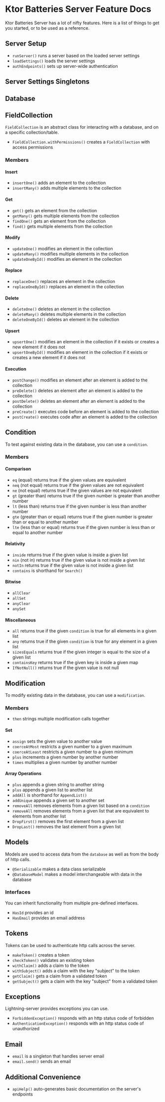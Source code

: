 # Ktor Batteries Server Feature Docs

Ktor Batteries Server has a lot of nifty features. Here is a list of things to get you started, or to be used as a
reference.

## Server Setup

- `runServer()` runs a server based on the loaded server settings
- `loadSettings()` loads the server settings
- `authEndpoints()` sets up server-wide authentication

## Server Settings Singletons

## Database

## FieldCollection

`FieldCollection` is an abstract class for interacting with a database, and on a specific collection/table.

- `FieldCollection.withPermissions()` creates a `FieldCollection` with access permissions

### Members

#### Insert

- `insertOne()` adds an element to the collection
- `insertMany()` adds multiple elements to the collection

#### Get

- `get()` gets an element from the collection
- `getMany()` gets multiple elements from the collection
- `findOne()` gets an element from the collection
- `find()` gets multiple elements from the collection

#### Modify

- `updateOne()` modifies an element in the collection
- `updateMany()` modifies multiple elements in the collection
- `updateOneById()` modifies an element in the collection

#### Replace

- `replaceOne()` replaces an element in the collection
- `replaceOneById()` replaces an element in the collection

#### Delete

- `deleteOne()` deletes an element in the collection
- `deleteMany()` deletes multiple elements in the collection
- `deleteOneById()` deletes an element in the collection

#### Upsert

- `upsertOne()` modifies an element in the collection if it exists or creates a new element if it does not
- `upsertOneById()` modifies an element in the collection if it exists or creates a new element if it does not

#### Execution

- `postChange()` modifies an element after an element is added to the collection
- `preDelete()` deletes an element after an element is added to the collection
- `postDelete()` deletes an element after an element is added to the collection
- `preCreate()` executes code before an element is added to the collection
- `postCreate()` executes code after an element is added to the collection

## Condition

To test against existing data in the database, you can use a `condition`.

### Members

#### Comparison

- `eq` (equal) returns true if the given values are equivalent
- `neq` (not equal) returns true if the given values are not equivalent
- `ne` (not equal) returns true if the given values are not equivalent
- `gt` (greater than) returns true if the given number is greater than another number
- `lt` (less than) returns true if the given number is less than another number
- `gte` (greater than or equal) returns true if the given number is greater than or equal to another number
- `lte` (less than or equal) returns true if the given number is less than or equal to another number

#### Relativity

- `inside` returns true if the given value is inside a given list
- `nin` (not in) returns true if the given value is not inside a given list
- `notIn` returns true if the given value is not inside a given list
- `contains` is shorthand for `Search()`

#### Bitwise

- `allClear`
- `allSet`
- `anyClear`
- `anySet`

#### Miscellaneous

- `all` returns true if the given `condition` is true for all elements in a given list
- `any` returns true if the given `condition` is true for any element in a given list
- `sizesEquals` returns true if the given integer is equal to the size of a given list
- `containsKey` returns true if the given key is inside a given map
- `IfNotNull()` returns true if the given value is not null

## Modification

To modify existing data in the database, you can use a `modification`.

### Members

- `then` strings multiple modification calls together

#### Set

- `assign` sets the given value to another value
- `coerceAtMost` restricts a given number to a given maximum
- `coerceAtLeast` restricts a given number to a given minimum
- `plus` increments a given number by another number
- `times` multiplies a given number by another number

#### Array Operations

- `plus` appends a given string to another string
- `plus` appends a given list to another list
- `addAll` is shorthand for `AppendList()`
- `addUnique` appends a given set to another set
- `removeAll` removes elements from a given list based on a `condition`
- `removeAll` removes elements from a given list that are equivalent to elements from another list
- `DropFirst()` removes the first element from a given list
- `DropLast()` removes the last element from a given list

## Models

Models are used to access data from the `database` as well as from the body of http calls.

- `@Serializable` makes a data class serializable
- `@DatabaseModel` makes a model interchangeable with data in the database

### Interfaces

You can inherit functionality from multiple pre-defined interfaces.

- `HasId` provides an id
- `HasEmail` provides an email address

## Tokens

Tokens can be used to authenticate http calls across the server.

- `makeToken()` creates a token
- `checkToken()` validates an existing token
- `withClaim()` adds a claim to the token
- `withSubject()` adds a claim with the key "subject" to the token
- `getClaim()` gets a claim from a validated token
- `getSubject()` gets a claim with the key "subject" from a validated token

## Exceptions

Lightning-server provides exceptions you can use.

- `ForbiddenException()` responds with an http status code of forbidden
- `AuthenticationException()` responds with an http status code of unauthorized

## Email

- `email` is a singleton that handles server email
- `email.send()` sends an email

## Additional Convenience

- `apiHelp()` auto-generates basic documentation on the server's endpoints
